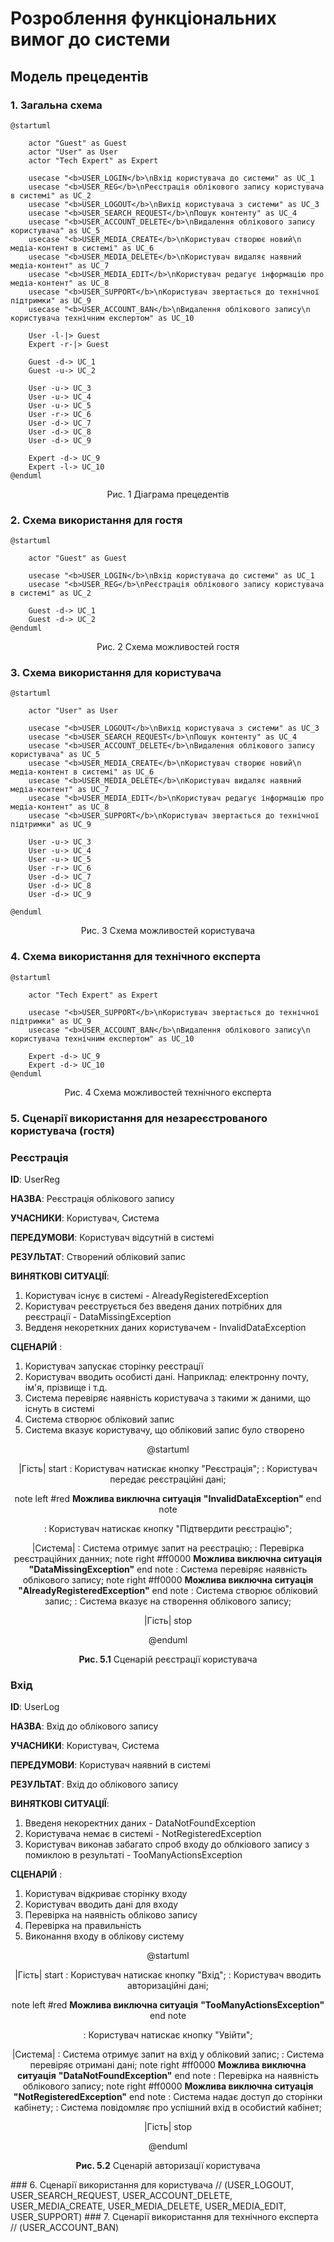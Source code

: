 # Розроблення функціональних вимог до системи

## Модель прецедентів

### 1. Загальна схема

```plantuml
@startuml

    actor "Guest" as Guest
    actor "User" as User
    actor "Tech Expert" as Expert

    usecase "<b>USER_LOGIN</b>\nВхід користувача до системи" as UC_1
    usecase "<b>USER_REG</b>\nРеєстрація облікового запису користувача в системі" as UC_2
    usecase "<b>USER_LOGOUT</b>\nВихід користувача з системи" as UC_3
    usecase "<b>USER_SEARCH_REQUEST</b>\nПошук контенту" as UC_4
    usecase "<b>USER_ACCOUNT_DELETE</b>\nВидалення облікового запису користувача" as UC_5
    usecase "<b>USER_MEDIA_CREATE</b>\nКористувач створює новий\n медіа-контент в системі" as UC_6
    usecase "<b>USER_MEDIA_DELETE</b>\nКористувач видаляє наявний медіа-контент" as UC_7
    usecase "<b>USER_MEDIA_EDIT</b>\nКористувач редагує інформацію про медіа-контент" as UC_8
    usecase "<b>USER_SUPPORT</b>\nКористувач звертається до технічної підтримки" as UC_9
    usecase "<b>USER_ACCOUNT_BAN</b>\nВидалення облікового запису\n користувача технічним експертом" as UC_10

    User -l-|> Guest
    Expert -r-|> Guest

    Guest -d-> UC_1
    Guest -u-> UC_2

    User -u-> UC_3
    User -u-> UC_4
    User -u-> UC_5
    User -r-> UC_6
    User -d-> UC_7
    User -d-> UC_8
    User -d-> UC_9

    Expert -d-> UC_9
    Expert -l-> UC_10
@enduml
```

<div align="center">
Рис. 1 Діаграма прецедентів
</div>

### 2. Схема використання для гостя

```plantuml
@startuml

    actor "Guest" as Guest

    usecase "<b>USER_LOGIN</b>\nВхід користувача до системи" as UC_1
    usecase "<b>USER_REG</b>\nРеєстрація облікового запису користувача в системі" as UC_2

    Guest -d-> UC_1
    Guest -d-> UC_2
@enduml
```
<div align="center">
Рис. 2 Схема можливостей гостя
</div>

### 3. Схема використання для користувача

```plantuml
@startuml

    actor "User" as User

    usecase "<b>USER_LOGOUT</b>\nВихід користувача з системи" as UC_3
    usecase "<b>USER_SEARCH_REQUEST</b>\nПошук контенту" as UC_4
    usecase "<b>USER_ACCOUNT_DELETE</b>\nВидалення облікового запису користувача" as UC_5
    usecase "<b>USER_MEDIA_CREATE</b>\nКористувач створює новий\n медіа-контент в системі" as UC_6
    usecase "<b>USER_MEDIA_DELETE</b>\nКористувач видаляє наявний медіа-контент" as UC_7
    usecase "<b>USER_MEDIA_EDIT</b>\nКористувач редагує інформацію про медіа-контент" as UC_8
    usecase "<b>USER_SUPPORT</b>\nКористувач звертається до технічної підтримки" as UC_9

    User -u-> UC_3
    User -u-> UC_4
    User -u-> UC_5
    User -r-> UC_6
    User -d-> UC_7
    User -d-> UC_8
    User -d-> UC_9

@enduml
```

<div align="center">
Рис. 3 Схема можливостей користувача
</div>

### 4. Схема використання для технічного експерта

```plantuml
@startuml

    actor "Tech Expert" as Expert

    usecase "<b>USER_SUPPORT</b>\nКористувач звертається до технічної підтримки" as UC_9
    usecase "<b>USER_ACCOUNT_BAN</b>\nВидалення облікового запису\n користувача технічним експертом" as UC_10

    Expert -d-> UC_9
    Expert -d-> UC_10
@enduml
```

<div align="center">
Рис. 4 Схема можливостей технічного експерта
</div>


### 5. Сценарії використання для незареєстрованого користувача (гостя)
### Реєстрація
**ID**: UserReg

**НАЗВА**: Реєстрація облікового запису

**УЧАСНИКИ**: Користувач, Система

**ПЕРЕДУМОВИ**: Користувач відсутній в системі

**РЕЗУЛЬТАТ**: Створений обліковий запис

**ВИНЯТКОВІ СИТУАЦІЇ**: 
1. Користувач існує в системі - AlreadyRegisteredException
2. Користувач реєструється без введеня даних потрібних для реєстрації - DataMissingException
3. Ведденя некореткних даних користувачем - InvalidDataException

**СЦЕНАРІЙ** :
1. Користувач запускає сторінку реєстрації 
2. Користувач вводить особисті дані. Наприклад: електронну почту, ім'я, прізвище і т.д.
3. Система перевіряє наявність користувача з такими ж даними, що існуть в системі
4. Система створює обліковий запис 
5. Система вказує користувачу, що обліковий запис було створено

<center>

@startuml

|Гість|
start
: Користувач натискає кнопку "Реєстрація";
: Користувач передає реєстраційні дані;

note left #red
<b>Можлива виключна ситуація</b>
<b>"InvalidDataException"</b>
end note

: Користувач натискає кнопку "Підтвердити реєстрацію";

|Система|
: Система отримує запит на реєстрацію;
: Перевірка реєстраційних данних;
note right #ff0000
<b>Можлива виключна ситуація</b>
<b>"DataMissingException"</b>
end note
: Система перевіряє наявність облікового запису;
note right #ff0000
<b>Можлива виключна ситуація</b>
<b>"AlreadyRegisteredException"</b>
end note
: Система створює обліковий запис;
: Система вказує на створення облікового запису;

|Гість|
stop

@enduml

**Рис. 5.1** Сценарій реєстрації користувача

</center>

### Вхід

**ID**: UserLog

**НАЗВА**: Вхід до облікового запису

**УЧАСНИКИ**: Користувач, Система

**ПЕРЕДУМОВИ**: Користувач наявний в системі

**РЕЗУЛЬТАТ**: Вхід до облікового запису

**ВИНЯТКОВІ СИТУАЦІЇ**:
1. Введеня некоректних даних - DataNotFoundException
2. Користувача немає в системі - NotRegisteredException
3. Користувач виконав забагато спроб входу до облкіового запису з помиклою в результаті - TooManyActionsException

**СЦЕНАРІЙ** :
1. Користувач відкриває сторінку входу
2. Користувач вводить дані для входу
3. Перевірка на наявність обліково запису
4. Перевірка на правильність
5. Виконання входу в облікову систему

<center>

@startuml

|Гість|
start
: Користувач натискає кнопку "Вхід";
: Користувач вводить авторизаційні дані;

note left #red
<b>Можлива виключна ситуація</b>
<b>"TooManyActionsException"</b>
end note

: Користувач натискає кнопку "Увійти";

|Система|
: Система отримує запит на вхід у обліковий запис;
: Система перевіряє отримані дані;
note right #ff0000
<b>Можлива виключна ситуація</b>
<b>"DataNotFoundException"</b>
end note
: Перевірка на наявність облікового запису;
note right #ff0000
<b>Можлива виключна ситуація</b>
<b>"NotRegisteredException"</b>
end note
: Система надає доступ до сторінки кабінету;
: Система повідомляє про успішний вхід в особистий кабінет;

|Гість|
stop

@enduml

**Рис. 5.2** Сценарій авторизації користувача

</center>

</center>
### 6. Сценарії використання для користувача
// (USER_LOGOUT, USER_SEARCH_REQUEST, USER_ACCOUNT_DELETE, USER_MEDIA_CREATE, USER_MEDIA_DELETE, USER_MEDIA_EDIT, USER_SUPPORT)
### 7. Сценарії використання для технічного експерта
// (USER_ACCOUNT_BAN)
